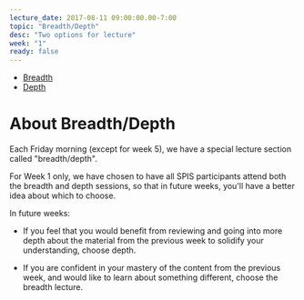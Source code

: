 ```yaml
---
lecture_date: 2017-08-11 09:00:00.00-7:00
topic: "Breadth/Depth"
desc: "Two options for lecture"
week: "1"
ready: false
---
```


* [Breadth](/lectures/week1/breadth/)
* [Depth](/lectures/week1/depth/)

# About Breadth/Depth

Each Friday morning (except for week 5), we have a special lecture
section called "breadth/depth".   

For Week 1 only, we have chosen to have all SPIS participants attend both the breadth and depth sessions,
so that in future weeks, you'll have a better idea about which to choose.

In future weeks:

* If you feel that you would benefit from reviewing and going into more
depth about the material from the previous week to solidify your
understanding, choose depth.

* If you are confident in your mastery of the content from the previous
week, and would like to learn about something different, choose the
breadth lecture.


